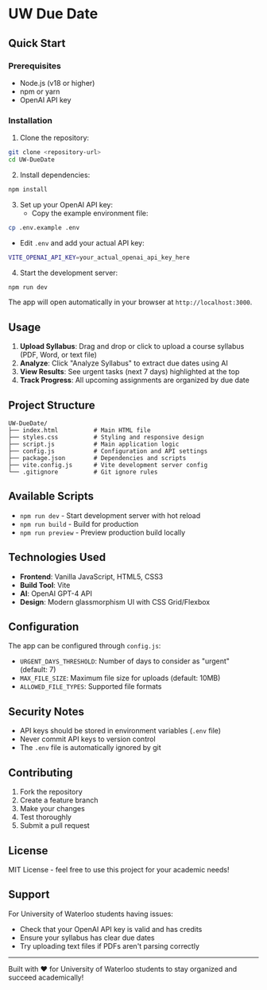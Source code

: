 # UW Due Date 

## Quick Start

### Prerequisites

- Node.js (v18 or higher)
- npm or yarn
- OpenAI API key

### Installation

1. Clone the repository:

```bash
git clone <repository-url>
cd UW-DueDate
```

2. Install dependencies:

```bash
npm install
```

3. Set up your OpenAI API key:
   - Copy the example environment file:

```bash
cp .env.example .env
```

- Edit `.env` and add your actual API key:

```bash
VITE_OPENAI_API_KEY=your_actual_openai_api_key_here
```

4. Start the development server:

```bash
npm run dev
```

The app will open automatically in your browser at `http://localhost:3000`.

## Usage

1. **Upload Syllabus**: Drag and drop or click to upload a course syllabus (PDF, Word, or text file)
2. **Analyze**: Click "Analyze Syllabus" to extract due dates using AI
3. **View Results**: See urgent tasks (next 7 days) highlighted at the top
4. **Track Progress**: All upcoming assignments are organized by due date

## Project Structure

```
UW-DueDate/
├── index.html          # Main HTML file
├── styles.css          # Styling and responsive design
├── script.js           # Main application logic
├── config.js           # Configuration and API settings
├── package.json        # Dependencies and scripts
├── vite.config.js      # Vite development server config
└── .gitignore          # Git ignore rules
```

## Available Scripts

- `npm run dev` - Start development server with hot reload
- `npm run build` - Build for production
- `npm run preview` - Preview production build locally

## Technologies Used

- **Frontend**: Vanilla JavaScript, HTML5, CSS3
- **Build Tool**: Vite
- **AI**: OpenAI GPT-4 API
- **Design**: Modern glassmorphism UI with CSS Grid/Flexbox

## Configuration

The app can be configured through `config.js`:

- `URGENT_DAYS_THRESHOLD`: Number of days to consider as "urgent" (default: 7)
- `MAX_FILE_SIZE`: Maximum file size for uploads (default: 10MB)
- `ALLOWED_FILE_TYPES`: Supported file formats

## Security Notes

- API keys should be stored in environment variables (`.env` file)
- Never commit API keys to version control
- The `.env` file is automatically ignored by git

## Contributing

1. Fork the repository
2. Create a feature branch
3. Make your changes
4. Test thoroughly
5. Submit a pull request

## License

MIT License - feel free to use this project for your academic needs!

## Support

For University of Waterloo students having issues:

- Check that your OpenAI API key is valid and has credits
- Ensure your syllabus has clear due dates
- Try uploading text files if PDFs aren't parsing correctly

---

Built with ❤️ for University of Waterloo students to stay organized and succeed academically!
